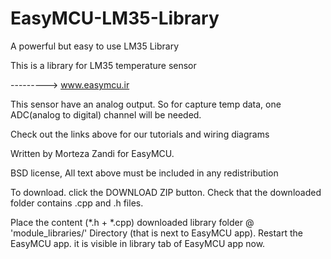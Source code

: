 # EasyMCU-LM35-Library
A powerful but easy to use LM35 Library

This is a library for LM35 temperature sensor

---------> www.easymcu.ir

This sensor have an analog output.
So for capture temp data, one ADC(analog to digital) channel will be needed.

Check out the links above for our tutorials and wiring diagrams 

Written by Morteza Zandi for EasyMCU.

BSD license, All text above must be included in any redistribution

To download. click the DOWNLOAD ZIP button. 
Check that the downloaded folder contains .cpp and .h files.

Place the content (*.h + *.cpp) downloaded library folder @ 'module_libraries/' Directory (that is next to EasyMCU app). 
Restart the EasyMCU app. it is visible in library tab of EasyMCU app now.
